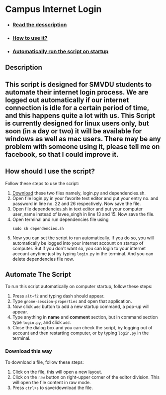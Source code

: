 <h1>Campus Internet Login</h1>

<ul>
	<li><h3><a href="#description">Read the desscription</a></h3></li>
	<li><h3><a href="#how-should-i-use-the-script">How to use it?</a></h3></li>
	<li><h3><a href="#automate-the-script">Automatically run the script on startup</a></h3></li>
</ul>


<h2>Description<h2>
This script is designed for SMVDU students to automate their internet login process. We are logged out automatically if our internet connection is idle for a certain period of time, and this happens quite a lot with us. This Script is currently designed for linux users only, but soon (in a day or two) it will be available for windows as well as mac users. There may be any problem with someone using it, please tell me on facebook, so that I could improve it. 

<h2>How should I use the script?</h2>

Follow these steps to use the script:

1. <a href="#download-this-way">Download</a> these two files namely, login.py and dependencies.sh. 
2. Open file login.py in your favorite text editor and put your entry no. and password in line no. 22 and 26 respectively. Now save the file.
3. Open file dependencies.sh in text editor and put your computer user_name instead of lavee_singh in line 13 and 15. Now save the file.
4. Open terminal and run dependencies file using 
	```
	sudo sh dependencies.sh
	```
5. Now you can set the script to run automatically. If you do so, you will automatically be logged into your internet account on startup of computer. But if you don't want so, you can login to your internet account anytime just by typing ```login.py``` in the terminal. And you can delete dependencies file now.

<!-- 5. Convert the login.py into executable by using:
	```
	chmod a+x login.py
	```
6. Run the file by:
		a. double clicking and and choosing run option.
		b. running ```./login.py``` command in terminal -->


<h2>Automate The Script</h2>
To run this script automatically on computer startup, follow these steps:

1. Press ```alt+f2``` and typing dash should appear.
2. Type ```gnome-session-properties``` and open that application.
3. Now click `add` button to add a new startup command, a pop-up will appear.
4. Type anything in <b>name</b> and <b>comment</b> section, but in command section type ```login.py```, and click `add`.
5. Close the dialog box and you can check the script, by logging out of account and then restarting computer, or by typing ```login.py``` in the terminal.

<h3 >Download this way</h3>
To download a file, follow these steps:

1. Click on the file, this will open a new layout.
2. Click on the ```raw``` button on right-upper corner of the editor division. This will open the file content in raw mode.
3. Press ```ctrl+s``` to save/download the file.
